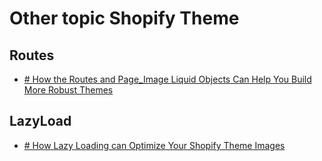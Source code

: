 # Other topic Shopify Theme

## Routes

 - [# How the Routes and Page_Image Liquid Objects Can Help You Build More Robust Themes](https://www.shopify.com/partners/blog/liquid-objects)


## LazyLoad

- [# How Lazy Loading can Optimize Your Shopify Theme Images](https://www.shopify.com/partners/blog/lazy-loading)


